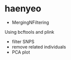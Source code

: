 # haenyeo

- MergingNFiltering

Using bcftools and plink
  - filter SNPS
  - remove related individuals
  - PCA plot
